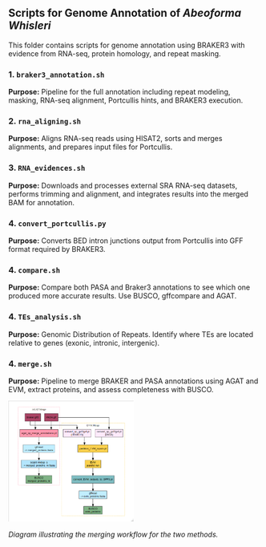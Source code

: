 ## Scripts for Genome Annotation of *Abeoforma Whisleri*

This folder contains scripts for genome annotation using BRAKER3 with evidence from RNA-seq, protein homology, and repeat masking.

### 1. `braker3_annotation.sh`
**Purpose:** Pipeline for the full annotation including repeat modeling, masking, RNA-seq alignment, Portcullis hints, and BRAKER3 execution.

### 2. `rna_aligning.sh`
**Purpose:** Aligns RNA-seq reads using HISAT2, sorts and merges alignments, and prepares input files for Portcullis.

### 3. `RNA_evidences.sh`
**Purpose:** Downloads and processes external SRA RNA-seq datasets, performs trimming and alignment, and integrates results into the merged BAM for annotation.

### 4. `convert_portcullis.py`
**Purpose:** Converts BED intron junctions output from Portcullis into GFF format required by BRAKER3.

### 4. `compare.sh`
**Purpose:** Compare both PASA and Braker3 annotations to see which one produced more accurate results. Use BUSCO, gffcompare and AGAT.

### 4. `TEs_analysis.sh`
**Purpose:** Genomic Distribution of Repeats. Identify where TEs are located relative to genes (exonic, intronic, intergenic).

### 4. `merge.sh`
**Purpose:** Pipeline to merge BRAKER and PASA annotations using AGAT and EVM, extract proteins, and assess completeness with BUSCO.

<img src="/images/merging_workflow.png" alt="braker3 Pipeline" width="250"/>

*Diagram illustrating the merging workflow for the two methods.*
